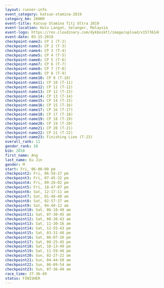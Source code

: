 ```yaml
---
layout: runner-info 
event_category: katsuo-stamina-2019 
category_km: 200KM 
event-title: Katsuo Stamina Titi Ultra 2019 
event-location: Hulu Langat, Selangor, Malaysia 
event-logo: https://res.cloudinary.com/dykbosktl/image/upload/v1573614825/Logo/Logo_p7ft6n.png
event-date: 03-15-2019 
checkpoint-name2: CP 1 (T-2) 
checkpoint-name3: CP 2 (T-3) 
checkpoint-name4: CP 3 (T-4) 
checkpoint-name5: CP 4 (T-5) 
checkpoint-name6: CP 5 (T-6) 
checkpoint-name7: CP 6 (T-7) 
checkpoint-name8: CP 7 (T-8) 
checkpoint-name9: CP 8 (T-9) 
checkpoint-name10: CP 9 (T-10) 
checkpoint-name11: CP 10 (T-11) 
checkpoint-name12: CP 11 (T-12) 
checkpoint-name13: CP 12 (T-13) 
checkpoint-name14: CP 13 (T-14) 
checkpoint-name15: CP 14 (T-15) 
checkpoint-name16: CP 15 (T-16) 
checkpoint-name17: CP 16 (T-17) 
checkpoint-name18: CP 17 (T-18) 
checkpoint-name19: CP 18 (T-19) 
checkpoint-name20: CP 19 (T-20) 
checkpoint-name21: CP 20 (T-21) 
checkpoint-name22: CP 21 (T-22) 
checkpoint-name23: Finishing Line (T-23) 
overall_rank: 11
gender_rank: 10
bib: 2010
first_name: Ang
last_name: Eu Jin
gender: M
start: Fri, 06-00-00 pm
checkpoint2: Fri, 06-58-27 pm
checkpoint3: Fri, 07-45-32 pm
checkpoint4: Fri, 09-20-02 pm
checkpoint5: Fri, 10-47-07 pm
checkpoint6: Sat, 12-17-11 am
checkpoint7: Sat, 01-48-48 am
checkpoint8: Sat, 02-57-37 am
checkpoint9: Sat, 04-40-12 am
checkpoint10: Sat, 06-18-49 am
checkpoint11: Sat, 07-30-45 am
checkpoint12: Sat, 08-38-43 am
checkpoint13: Sat, 11-30-16 am
checkpoint14: Sat, 12-55-43 pm
checkpoint15: Sat, 03-31-48 pm
checkpoint16: Sat, 06-07-26 pm
checkpoint17: Sat, 08-25-45 pm
checkpoint18: Sat, 10-13-49 pm
checkpoint19: Sat, 11-59-48 pm
checkpoint20: Sun, 02-27-22 am
checkpoint21: Sun, 04-44-50 am
checkpoint22: Sun, 06-09-54 am
checkpoint23: Sun, 07-36-49 am
race_time: 37-36-49
status: FINISHER
---
```

